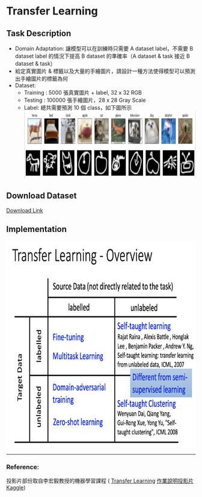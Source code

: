 # Transfer Learning
## Task Description
* Domain Adaptation: 讓模型可以在訓練時只需要 A dataset label，不需要 B dataset label 的情況下提高 B dataset 的準確率（A dataset & task 接近 B dataset & task）
* 給定真實圖片 & 標籤以及大量的手繪圖片，請設計一種方法使得模型可以預測出手繪圖片的標籤為何
* Dataset:
  * Training : 5000 張真實圖片 + label, 32 x 32 RGB
  * Testing : 100000 張手繪圖片，28 x 28 Gray Scale
  * Label: 總共需要預測 10 個 class，如下圖所示 <br>
<img src="images/dataset.png" width=800 height=180 /> <br>

## Download Dataset
[Download Link](https://drive.google.com/file/d/12-07DSquGdzN3JBHBChN4nMo3i8BqTiL/view)
## Implementation
<img src="images/overview.png" width=770 height=550 /> <br>

---
### Reference:
投影片部份取自李宏毅教授的機器學習課程 (
[Transfer Learning](http://speech.ee.ntu.edu.tw/~tlkagk/courses/ML_2017/Lecture/transfer.pdf)
[作業說明投影片](https://docs.google.com/presentation/d/1EdSZBRQqJhvpS9-x1pASnO5P4-O-j-_OPIf7KytcGmg/edit#slide=id.g8179127ec4_9_0)
[Kaggle](http://www.kaggle.com/c/ml2020spring-hw12/))

